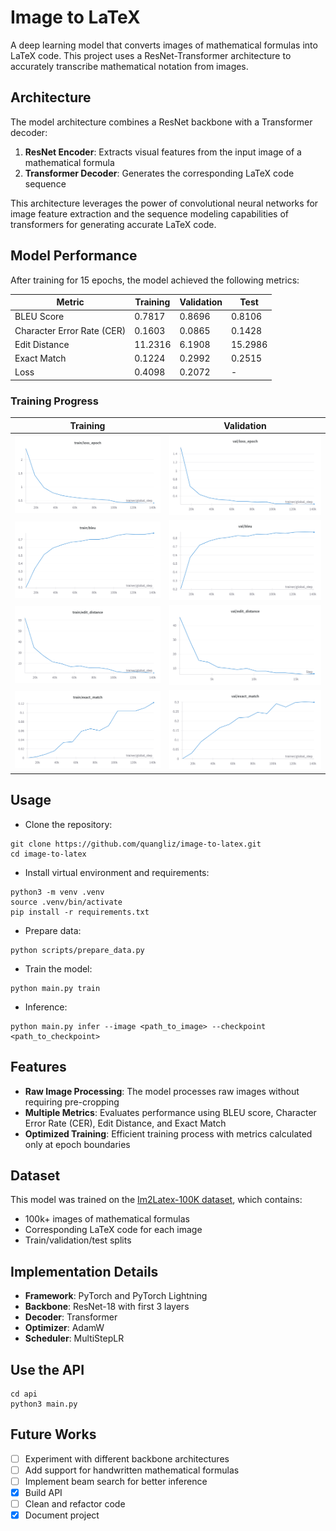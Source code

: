 # Image to LaTeX

A deep learning model that converts images of mathematical formulas into LaTeX code. This project uses a ResNet-Transformer architecture to accurately transcribe mathematical notation from images.

## Architecture

The model architecture combines a ResNet backbone with a Transformer decoder:

1. **ResNet Encoder**: Extracts visual features from the input image of a mathematical formula
2. **Transformer Decoder**: Generates the corresponding LaTeX code sequence

This architecture leverages the power of convolutional neural networks for image feature extraction and the sequence modeling capabilities of transformers for generating accurate LaTeX code.

## Model Performance

After training for 15 epochs, the model achieved the following metrics:

| Metric | Training | Validation | Test |
|--------|----------|------------|------|
| BLEU Score | 0.7817 | 0.8696 | 0.8106 |
| Character Error Rate (CER) | 0.1603 | 0.0865 | 0.1428 |
| Edit Distance | 11.2316 | 6.1908 | 15.2986 |
| Exact Match | 0.1224 | 0.2992 | 0.2515 |
| Loss | 0.4098 | 0.2072 | - |

### Training Progress

| Training | Validation |
|---------------|-----------------|
| ![Training Loss](assess/train_loss_epoch.png) | ![Validation Loss](assess/val_loss_epoch.png) |
| ![Training BLEU](assess/train_bleu.png) | ![Validation BLEU](assess/val_bleu.png) |
| ![Training Edit Distance](assess/train_edit_distance.png) | ![Validation Edit Distance](assess/val_edit_distance.png) |
| ![Training Exact Match](assess/train_exact_math.png) | ![Validation Exact Match](assess/val_exact_math.png) |


## Usage
- Clone the repository:
```
git clone https://github.com/quangliz/image-to-latex.git
cd image-to-latex
```
- Install virtual environment and requirements:
```
python3 -m venv .venv
source .venv/bin/activate
pip install -r requirements.txt
```
- Prepare data:
```
python scripts/prepare_data.py
```
- Train the model:
```
python main.py train
```
- Inference:
```
python main.py infer --image <path_to_image> --checkpoint <path_to_checkpoint>
```

## Features

- **Raw Image Processing**: The model processes raw images without requiring pre-cropping
- **Multiple Metrics**: Evaluates performance using BLEU score, Character Error Rate (CER), Edit Distance, and Exact Match
- **Optimized Training**: Efficient training process with metrics calculated only at epoch boundaries

## Dataset

This model was trained on the [Im2Latex-100K dataset](https://im2markup.yuntiandeng.com/data/), which contains:
- 100k+ images of mathematical formulas
- Corresponding LaTeX code for each image
- Train/validation/test splits

## Implementation Details

- **Framework**: PyTorch and PyTorch Lightning
- **Backbone**: ResNet-18 with first 3 layers
- **Decoder**: Transformer
- **Optimizer**: AdamW 
- **Scheduler**: MultiStepLR

## Use the API
```
cd api
python3 main.py
```
## Future Works

- [ ] Experiment with different backbone architectures
- [ ] Add support for handwritten mathematical formulas
- [ ] Implement beam search for better inference
- [x] Build API
- [ ] Clean and refactor code
- [x] Document project